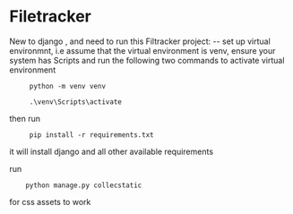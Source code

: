 # Filetracker
New to django , and need to run this Filtracker project:
-- set up virtual environmnt, i.e assume that the virtual environment is venv, 
ensure your system has Scripts and run the following two commands to activate virtual environment

         python -m venv venv
 
         .\venv\Scripts\activate
 then run 
         
         pip install -r requirements.txt
it will install django and all other available requirements

run

        python manage.py collecstatic
for css assets to work

